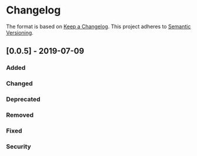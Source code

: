 # Changelog
The format is based on [Keep a Changelog](https://keepachangelog.com/en/1.0.0/).
This project adheres to [Semantic Versioning](https://semver.org/spec/v2.0.0.html).

## [0.0.5] - 2019-07-09

### Added

### Changed

### Deprecated

### Removed

### Fixed

### Security


